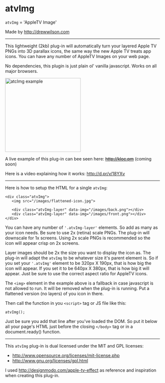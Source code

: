 # atvImg

`atvImg` = 'AppleTV Image'

Made by http://drewwilson.com

---

This lightweight (2kb) plug-in will automatically turn your layered Apple TV PNGs into
3D parallax icons, the same way the new Apple TV treats app icons.
You can have any number of AppleTV Images on your web page. 

No dependencies, this plugin is just plain ol' vanilla javascript. Works on all 
major browsers.

<img src="http://d.pr/i/12IWV+" alt="atcImg example" width="246" height="240">
 
A live example of this plug-in can bee seen here: ~~http://kloc.pm~~ (coming soon)

Here is a video explaining how it works: http://d.pr/v/18YXv
 
-------------------
 
Here is how to setup the HTML for a single `atvImg`:
```
<div class="atvImg">
   <img src="/images/flattened-icon.jpg">
   
   <div class="atvImg-layer" data-img="/images/back.png"></div>
   <div class="atvImg-layer" data-img="/images/front.png"></div>
</div>
```
 
You can have any number of `'.atvImg-layer'` elements. So add as many as your icon needs. Be sure to use 2x (retina) scale PNGs. The plug-in will downscale for 1x screens. Using 2x scale PNGs is recommended so the icon will appear crisp on 2x screens.

Layer images should be 2x the size you want to display the icon as. The plug-in will adapt the `atvImg` to be whatever size it's parent element is. So if you set your `'.atvImg'` element to be 320px X 190px, that is how big the icon will appear. If you set it to be 640px X 380px, that is how big it will appear. Just be sure to use the correct aspect ratio for AppleTV icons.

The `<img>` element in the example above is a fallback in case javascript is not allowed to run. It will be removed when the plug-in is running. Put a flattened version (no layers) of you icon in there.

Then call the function in you `<script>` tag or JS file like this: 

`atvImg();`

Just be sure you add that line after you've loaded the DOM. So put it below all your page's HTML just before the closing `</body>` tag or in a document.ready() function.

-------------------

This `atvImg` plug-in is dual licensed under the MIT and GPL licenses:
 * http://www.opensource.org/licenses/mit-license.php
 * http://www.gnu.org/licenses/gpl.html

I used http://designmodo.com/apple-tv-effect as reference and inspiration when creating this plug-in.
